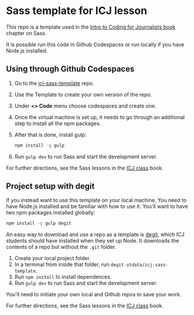 # Sass template for ICJ lesson

This repo is a template used in the [Intro to Coding for Journalists book](https://utdata.github.io/icj-class/) chapter on Sass.

It is possible run this code in Github Codespaces or run locally if you have Node.js installed.

## Using through Github Codespaces

1. Go to the [icj-sass-template](https://github.com/utdata/icj-sass-template) repo.
2. Use the Template to create your own version of the repo.
3. Under **<> Code** menu choose codespaces and create one.
4. Once the virtual machine is set up, it needs to go through an additional step to install all the npm packages.
5. After that is done, install gulp:

    ```bash
    npm install -g gulp
    ```

6. Run `gulp dev` to run Sass and start the development server.

For further directions, see the Sass lessons in the [ICJ class](https://utdata.github.io/icj-class/) book.

## Project setup with degit

If you instead want to use this template on your local machine, You need to have Node.js installed and be familiar with how to use it. You'll want to have two npm packages installed globally:

```bash
npm install -g gulp degit
```

An easy way to download and use a repo as a template is [degit](https://www.npmjs.com/package/degit), which ICJ students should have installed when they set up Node. It downloads the contents of a repo but without the `.git` folder.

1. Create your local project folder.
2. In a terminal from inside that folder, run `degit utdata/icj-sass-template`.
3. Run `npm install` to install dependences.
4. Run `gulp dev` to run Sass and start the development server.

You'll need to initiate your own local and Github repos to save your work.

For further directions, see the Sass lessons in the [ICJ class](https://utdata.github.io/icj-class/) book.
